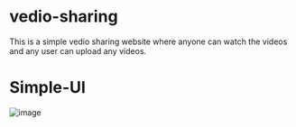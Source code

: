 # vedio-sharing
This is a simple vedio sharing website where anyone can watch the videos and any user can upload any videos.
# Simple-UI
![image](https://user-images.githubusercontent.com/84571107/184939070-11fbefc7-bc36-4817-81d7-de8b6c340996.png)
